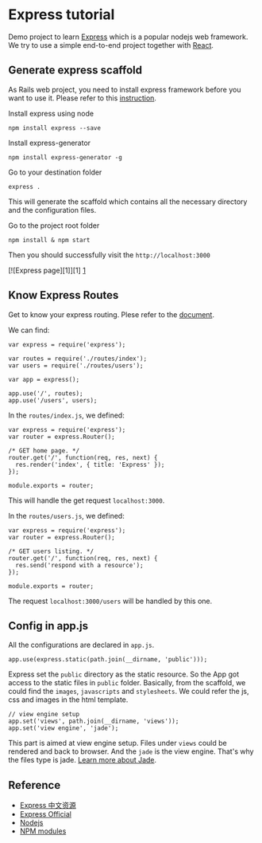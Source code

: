 # Express tutorial
Demo project to learn [Express](http://expressjs.com) which is a popular nodejs web framework. We try to use a simple end-to-end
project together with [React](http://facebook.github.io/react/).

## Generate express scaffold

As Rails web project, you need to install express framework before you want to use it. Please refer to this [instruction](http://expressjs.com/starter/installing.html).

Install express using node
```
npm install express --save
```

Install express-generator

```
npm install express-generator -g
```

Go to your destination folder

```
express .
```

This will generate the scaffold which contains all the necessary directory and the configuration files.

Go to the project root folder

```
npm install & npm start
```

Then you should successfully visit the `http://localhost:3000`

[![Express page][1]][1]
[1](http://github.com/gongmingqm10/express-tutorial/raw/master/public/images/express-home.png)

## Know Express Routes

Get to know your express routing. Plese refer to the [document](http://www.expressjs.com.cn/guide/routing.html).

We can find:

```
var express = require('express');

var routes = require('./routes/index');
var users = require('./routes/users');

var app = express();

app.use('/', routes);
app.use('/users', users);
```

In the `routes/index.js`, we defined:

```
var express = require('express');
var router = express.Router();

/* GET home page. */
router.get('/', function(req, res, next) {
  res.render('index', { title: 'Express' });
});

module.exports = router;
```

This will handle the get request `localhost:3000`.

In the `routes/users.js`, we defined:

```
var express = require('express');
var router = express.Router();

/* GET users listing. */
router.get('/', function(req, res, next) {
  res.send('respond with a resource');
});

module.exports = router;
```

The request `localhost:3000/users` will be handled by this one.

## Config in app.js

All the configurations are declared in `app.js`. 

```
app.use(express.static(path.join(__dirname, 'public')));
```
Express set the `public` directory as the static resource. So the App got access to the static files in `public` folder.
Basically, from the scaffold, we could find the `images`, `javascripts` and `stylesheets`. We could refer the js, css and images
in the html template.

```
// view engine setup
app.set('views', path.join(__dirname, 'views'));
app.set('view engine', 'jade');
```

This part is aimed at view engine setup. Files under `views` could be rendered and back to browser. And the `jade` is the view engine.
That's why the files type is jade. [Learn more about Jade](http://jade-lang.com/).


## Reference

* [Express 中文资源](http://www.expressjs.com.cn/)
* [Express Official](http://www.expressjs.com)
* [Nodejs](https://nodejs.org)
* [NPM modules](https://www.npmjs.com/)
 



